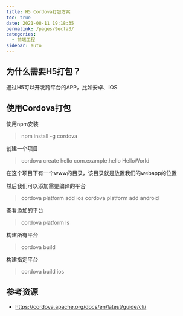 ```yaml
---
title: H5 Cordova打包方案
toc: true
date: 2021-08-11 19:18:35
permalink: /pages/9ecfa3/
categories:
  - 前端工程
sidebar: auto
---
```


## 为什么需要H5打包？

通过H5可以开发跨平台的APP，比如安卓、IOS.

## 使用Cordova打包

使用npm安装

> npm install -g cordova

创建一个项目

> cordova create hello com.example.hello HelloWorld

在这个项目下有一个www的目录，该目录就是放置我们的webapp的位置

然后我们可以添加需要编译的平台

> cordova platform add ios
> cordova platform add android

查看添加的平台

> cordova platform ls

构建所有平台

> cordova build

构建指定平台

> cordova build ios

## 参考资源 

- https://cordova.apache.org/docs/en/latest/guide/cli/
